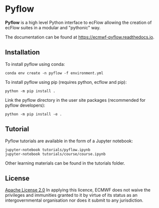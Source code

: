# Pyflow

**Pyflow** is a high level Python interface to ecFlow allowing the creation of ecFlow suites in a modular and "pythonic" way.

The documentation can be found at <https://ecmwf-pyflow.readthedocs.io>.

## Installation
To install pyflow using conda:

    conda env create -n pyflow -f environment.yml

To install pyflow using pip (requires python, ecflow and pip):

    python -m pip install .

Link the pyflow directory in the user site packages
(recommended for pyflow developers):

    python -m pip install -e .

## Tutorial
Pyflow tutorials are available in the form of a Jupyter notebook:

    jupyter-notebook tutorials/pyflow.ipynb
    jupyter-notebook tutorials/course/course.ipynb

Other learning materials can be found in the tutorials folder.

## License
[Apache License 2.0](LICENSE) In applying this licence, ECMWF does not waive the privileges and immunities 
granted to it by virtue of its status as an intergovernmental organisation nor does it submit to any jurisdiction.
